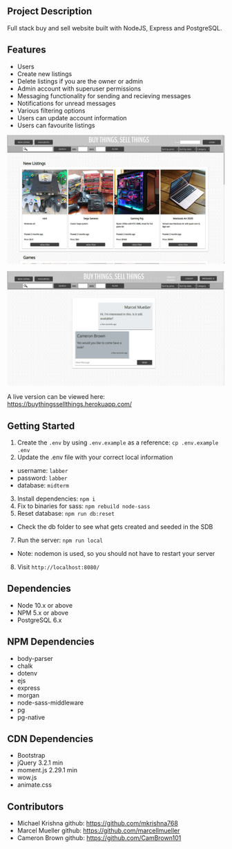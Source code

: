 ## Project Description

Full stack buy and sell website built with NodeJS, Express and PostgreSQL.

## Features

- Users
- Create new listings
- Delete listings if you are the owner or admin
- Admin account with superuser permissions
- Messaging functionality for sending and recieving messages
- Notifications for unread messages
- Various filtering options
- Users can update account information
- Users can favourite listings

![screen2](https://github.com/CamBrown101/mid-term-project/blob/master/docs/screen2.png "Screen2")

![screen1](https://github.com/CamBrown101/mid-term-project/blob/master/docs/screen1.png "Screen1")

A live version can be viewed here: https://buythingssellthings.herokuapp.com/

## Getting Started

1. Create the `.env` by using `.env.example` as a reference: `cp .env.example .env`
2. Update the .env file with your correct local information

- username: `labber`
- password: `labber`
- database: `midterm`

3. Install dependencies: `npm i`
4. Fix to binaries for sass: `npm rebuild node-sass`
5. Reset database: `npm run db:reset`

- Check the db folder to see what gets created and seeded in the SDB

7. Run the server: `npm run local`

- Note: nodemon is used, so you should not have to restart your server

8. Visit `http://localhost:8080/`

## Dependencies

- Node 10.x or above
- NPM 5.x or above
- PostgreSQL 6.x

## NPM Dependencies

- body-parser
- chalk
- dotenv
- ejs
- express
- morgan
- node-sass-middleware
- pg
- pg-native

## CDN Dependencies

- Bootstrap
- jQuery 3.2.1 min
- moment.js 2.29.1 min
- wow.js
- animate.css

## Contributors

- Michael Krishna github: https://github.com/mkrishna768
- Marcel Mueller github: https://github.com/marcellmueller
- Cameron Brown github: https://github.com/CamBrown101
